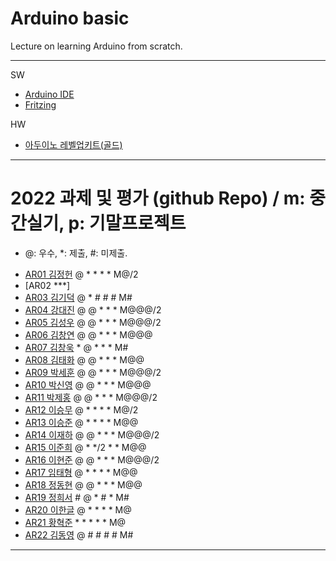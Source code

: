 # Arduino basic
Lecture on learning Arduino from scratch.


---

SW

- [Arduino IDE](https://www.arduino.cc/)
- [Fritzing](http://fritzing.org/download/)

HW

- [아두이노 레벨업키트(골드)](https://www.devicemart.co.kr/goods/view?no=12170416)

---

# 2022 과제 및 평가 (github Repo) / m: 중간실기, p: 기말프로젝트
* @: 우수, *: 제출, #: 미제출.  
- [AR01 김정헌](https://github.com/jhkedwardkim/AR01) @ * * * * M@/2
- [AR02 ***]
- [AR03 김기덕](https://github.com/DDUCKI/AR03) @ * # # # M#
- [AR04 강대진](https://github.com/ijdaejin/AR04) @ @ * * * M@@@/2
- [AR05 김성우](https://github.com/Gukdoli/AR05) @ @ * * * M@@@/2
- [AR06 김창연](https://github.com/ckddus/AR06) @ @ * * * M@@@
- [AR07 김창욱](https://github.com/HM0007/AR07) * @ * * * M#
- [AR08 김태화](https://github.com/TAaHwa/AR08-) @ @ * * * M@@
- [AR09 박세훈](https://github.com/uoooyas/AR09) @ @ * * * M@@@/2
- [AR10 박신영](https://github.com/zachpaul7/AR10) @ @ * * * M@@@
- [AR11 박제홍](http://github.com/qkrwpghd27/AR11) @ @ * * * M@@@/2
- [AR12 이승무](https://github.com/LSeungMOO/AR12) @ * * * * M@/2
- [AR13 이승준](https://github.com/q1w2e3r4god/AR13) @ * * * * M@@
- [AR14 이재하](https://github.com/wogk0012/AR14) @ @ * * * M@@@/2
- [AR15 이준희](https://github.com/LJunHee/AR15) @ * */2 * * M@@
- [AR16 이현준](https://github.com/junlee00/AR16) @ @ * * * M@@@/2
- [AR17 임태형](https://github.com/vmvvmvvmv/AR17) @ * * * * M@@
- [AR18 정동현](https://github.com/hm18donghyun/AR18) @ @ * * * M@@
- [AR19 정희서](https://github.com/HiSeoJeong/AR19) # @ * # * M#
- [AR20 이한글](https://github.com/hangle9449/ar-20) @ * * * * M@
- [AR21 황혁준](https://github.com/FL08/ar21) * * * * * M@
- [AR22 김동영](https://github.com/badaral/AR22) @ # # # # M#

---




